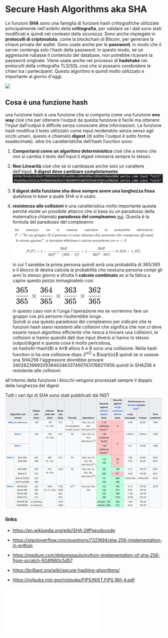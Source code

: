 # Secure Hash Algorithms aka SHA

Le funzioni **SHA** sono una famiglia di funzioni hash crittografiche utilizzate principalmente nell'ambito della **crittografia**, per validare se i dati sono stati modificati e quindi nel contesto della sicurezza. Sono anche impiegate in **protocolli di criptovaluta**, come la blockchain di Bitcoin, per generare la chiave privata del wallet. Sono usate anche per le **password**, in modo che il server contenga solo l'hash della password: in questo modo, se un aggressore rubasse il contenuto del database, non potrebbe ricavare la password originale.
Viene usata anche nel processo di **hadshake** nei protocolli della crittografia TLS/SSL cosi che si possano condividere le chiavi tra i partecipanti.
Questo algoritmo è quindi molto utilizzato e importante al giorno d'oggi.

![](https://www.simplilearn.com/ice9/free_resources_article_thumb/hashing1.PNG)

## Cosa è una funzione hash 
una funzione hash è una funzione che si comporta come una funzione **one way** cioè che per ottenere l'output da questa funzione è facile ma ottenere l'input dall'output è difficile senza conoscere altre informazioni.
La funzione hash modifica il testo utilizzato come input rendendolo senza senso agli occhi umani, questo è chiamato **digest** (di solito l'output è sotto forma esadecimale).
 altre tre caratteristiche dell'hash function sono:
  1. **Comportarsi come un algoritmo deterministico** cioè che a meno che non si cambia il testo dell'input il digest rimmarrà sempre lo stesso.
  2. **Non Linearità** cioè che se si cambiasse anche solo un carattere dell'input, **il digest deve cambiare completamente**.\
  ![](img/Screenshot%202024-07-17%20151940.png)

  3. **Il digest della funzione sha deve sempre avere una lunghezza fissa** questova in  base a quale SHA si è usato.
  4. **resistenza alle collisioni** è una caratteristica molto importante questa perchè esiste un possibile attacco che si basa su un paradosso della matematica chiamato **paradosso del compleanno** [qui](https://it.wikipedia.org/wiki/Paradosso_del_compleanno).
  Questa è la formula del paradosso del compleanno
 ![](img/Screenshot%202024-07-11%20155229.png) 
 in cui 1 sarebbe la prima persona quindi avrà una probabilita di 365/365 e il blocco di destra calcola la probabilità che nessuna persona compi gli anni lo stesso giorno e sfrutta il **calcolo combinato** se si fa fatica a capire questo pezzo immaginatelo cosi\
 ![](img/Screenshot%202024-07-11%20161235.png) \
 in questo caso non è l'unga l'operazione ma se vorremmo fare un gruppo con più persone risulterebbe lunga . \
Quindi si usa questo paradosso del compleanno per indicare che le funzioni hash siano resistenti alle collisioni che significa che non ci deve essere nesun algoritmo efficiente che riesca a trovare una collisioni, le collisioni si hanno quando dati due input diversi si hanno lo stesso output/digest e questa cosa è molto pericolosa, \
se hash(A)=hash(B) e A≠B allora A e B sono una collisione. Nella hash function si ha una collisione dopo  $2^{n/2}$ o  $\sqrt{n}$  quindi se si usasse una SHA256 l'aggressore dovrebbe provare 340282366920938463463374607431768211456 quindi lo SHA256 è resistente alle collisioni


  all'interno della funzione i blocchi vengono processati sempre il doppio della lunghezza del digest 


Tutti i vari tipi di SHA sono stati pubblicati dal NIST \
![](img/Screenshot%202024-07-17%20145534.png)


### links 

- https://en.wikipedia.org/wiki/SHA-2#Pseudocode

- https://stackoverflow.com/questions/7321694/sha-256-implementation-in-python

- https://medium.com/@domspaulo/python-implementation-of-sha-256-from-scratch-924f660c5d57

- https://brilliant.org/wiki/secure-hashing-algorithms/

- https://nvlpubs.nist.gov/nistpubs/FIPS/NIST.FIPS.180-4.pdf

![per immagini componenti clicca qui](img.md)